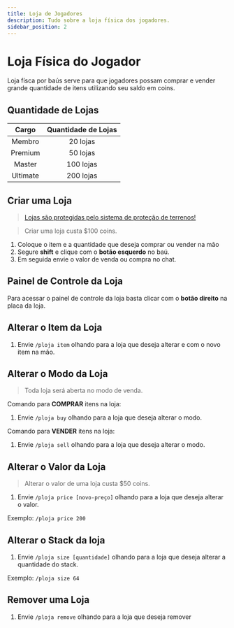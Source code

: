 ```yaml
---
title: Loja de Jogadores
description: Tudo sobre a loja física dos jogadores.
sidebar_position: 2
---
```


# Loja Física do Jogador

Loja físca por baús serve para que jogadores possam comprar e vender grande quantidade de itens utilizando seu saldo em coins.

## Quantidade de Lojas

| Cargo    | Quantidade de Lojas |
| :------: | :-----------------: |
| Membro   | 20 lojas            |
| Premium  | 50 lojas            |
| Master   | 100 lojas           |
| Ultimate | 200 lojas           |

## Criar uma Loja

> [Lojas são protegidas pelo sistema de proteção de terrenos!](../protecao/basica.md)

> Criar uma loja custa $100 coins. 

1. Coloque o item e a quantidade que deseja comprar ou vender na mão
2. Segure **shift** e clique com o **botão esquerdo** no baú.
3. Em seguida envie o valor de venda ou compra no chat.

## Painel de Controle da Loja

Para acessar o painel de controle da loja basta clicar com o **botão direito** na placa da loja.

## Alterar o Item da Loja

1. Envie `/ploja item` olhando para a loja que deseja alterar e com o novo item na mão.

## Alterar o Modo da Loja

> Toda loja será aberta no modo de venda.

Comando para **COMPRAR** itens na loja:
1. Envie `/ploja buy` olhando para a loja que deseja alterar o modo.

Comando para **VENDER** itens na loja:
1. Envie `/ploja sell` olhando para a loja que deseja alterar o modo.

## Alterar o Valor da Loja

> Alterar o valor de uma loja custa $50 coins. 

1. Envie `/ploja price [novo-preço]` olhando para a loja que deseja alterar o valor.

Exemplo: `/ploja price 200`

## Alterar o Stack da loja

1. Envie `/ploja size [quantidade]` olhando para a loja que deseja alterar a quantidade do stack.

Exemplo: `/ploja size 64`

## Remover uma Loja

1. Envie `/ploja remove` olhando para a loja que deseja remover